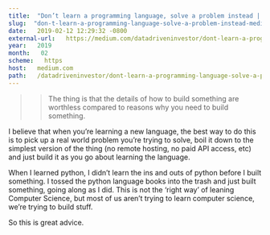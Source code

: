 ```yaml
---
title:  "Don’t learn a programming language, solve a problem instead | Medium" 
slug:  "don-t-learn-a-programming-language-solve-a-problem-instead-medium" 
date:   2019-02-12 12:29:32 -0800 
external-url:   https://medium.com/datadriveninvestor/dont-learn-a-programming-language-solve-a-problem-instead-654f6bbfb573 
year:   2019 
month:   02 
scheme:   https 
host:   medium.com 
path:   /datadriveninvestor/dont-learn-a-programming-language-solve-a-problem-instead-654f6bbfb573 
---
```


>> The thing is that the details of how to build something are worthless compared to reasons why you need to build something.

I believe that when you’re learning a new language, the best way to do this is to pick up a real world problem you’re trying to solve, boil it down to the simplest version of the thing (no remote hosting, no paid API access, etc) and just build it as you go about learning the language.

When I learned python, I didn’t learn the ins and outs of python before I built something. I tossed the python language books into the trash and just built something, going along as I did. This is not the ‘right way’ of leaning Computer Science, but most of us aren’t trying to learn computer science, we’re trying to build stuff.

So this is great advice.